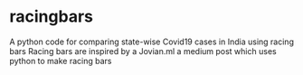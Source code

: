# racingbars
A python code for comparing state-wise Covid19 cases in India using racing bars
Racing bars are inspired by a Jovian.ml a medium post which uses python to make racing bars
